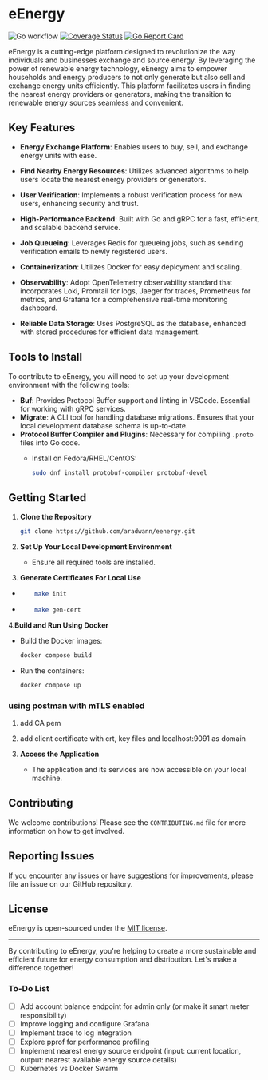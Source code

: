 # eEnergy

![Go workflow](https://github.com/aradwann/eenergy/actions/workflows/test.yml/badge.svg)
[![Coverage Status](https://coveralls.io/repos/github/aradwann/eenergy/badge.svg?branch=main)](https://coveralls.io/github/aradwann/eenergy?branch=main)
[![Go Report Card](https://goreportcard.com/badge/github.com/aradwann/eenergy)](https://goreportcard.com/report/github.com/aradwann/eenergy)

eEnergy is a cutting-edge platform designed to revolutionize the way individuals and businesses exchange and source energy. By leveraging the power of renewable energy technology, eEnergy aims to empower households and energy producers to not only generate but also sell and exchange energy units efficiently. This platform facilitates users in finding the nearest energy providers or generators, making the transition to renewable energy sources seamless and convenient.

## Key Features

- **Energy Exchange Platform**: Enables users to buy, sell, and exchange energy units with ease.
- **Find Nearby Energy Resources**: Utilizes advanced algorithms to help users locate the nearest energy providers or generators.
- **User Verification**: Implements a robust verification process for new users, enhancing security and trust.
- **High-Performance Backend**: Built with Go and gRPC for a fast, efficient, and scalable backend service.
- **Job Queueing**: Leverages Redis for queueing jobs, such as sending verification emails to newly registered users.
- **Containerization**: Utilizes Docker for easy deployment and scaling.
- **Observability**: Adopt OpenTelemetry observability standard that incorporates Loki, Promtail for logs, Jaeger for traces, Prometheus for metrics, and Grafana for a comprehensive real-time monitoring dashboard.

- **Reliable Data Storage**: Uses PostgreSQL as the database, enhanced with stored procedures for efficient data management.

## Tools to Install

To contribute to eEnergy, you will need to set up your development environment with the following tools:

- **Buf**: Provides Protocol Buffer support and linting in VSCode. Essential for working with gRPC services.
- **Migrate**: A CLI tool for handling database migrations. Ensures that your local development database schema is up-to-date.
- **Protocol Buffer Compiler and Plugins**: Necessary for compiling `.proto` files into Go code.
  - Install on Fedora/RHEL/CentOS:

    ```bash
    sudo dnf install protobuf-compiler protobuf-devel
    ```

## Getting Started

1. **Clone the Repository**

    ```bash
    git clone https://github.com/aradwann/eenergy.git
    ```

2. **Set Up Your Local Development Environment**
    - Ensure all required tools are installed.

3. **Generate Certificates For Local Use**

- ```bash
      make init
  ```

- ```bash
      make gen-cert
  ```

4.**Build and Run Using Docker**

- Build the Docker images:

    ```bash
    docker compose build
    ```

- Run the containers:

    ```bash
    docker compose up
    ```

### using postman with mTLS enabled

1. add CA pem
2. add client certificate with crt, key files and localhost:9091 as domain

3. **Access the Application**
    - The application and its services are now accessible on your local machine.

## Contributing

We welcome contributions! Please see the `CONTRIBUTING.md` file for more information on how to get involved.

## Reporting Issues

If you encounter any issues or have suggestions for improvements, please file an issue on our GitHub repository.

## License

eEnergy is open-sourced under the [MIT license](LICENSE).

---

By contributing to eEnergy, you're helping to create a more sustainable and efficient future for energy consumption and distribution. Let's make a difference together!

### To-Do List

- [ ] Add account balance endpoint for admin only (or make it smart meter responsibility)
- [ ] Improve logging and configure Grafana
- [ ] Implement trace to log integration
- [ ] Explore pprof for performance profiling
- [ ] Implement nearest energy source endpoint (input: current location, output: nearest available energy source details)
- [ ] Kubernetes vs Docker Swarm
